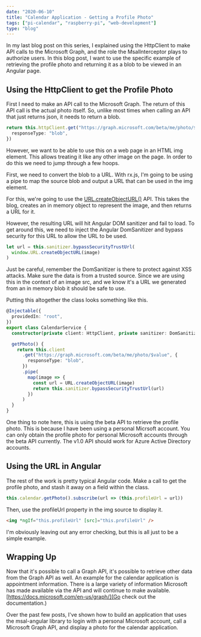 ```yaml
---
date: "2020-06-10"
title: "Calendar Application - Getting a Profile Photo"
tags: ["pi-calendar", "raspberry-pi", "web-development"]
type: "blog"
---
```


In my last blog post on this series, I explained using the HttpClient to make API calls to the Microsoft Graph, and the role the MsalInterceptor plays to authorize users. In this blog post, I want to use the specific example of retrieving the profile photo and returning it as a blob to be viewed in an Angular page.

## Using the HttpClient to get the Profile Photo

First I need to make an API call to the Microsoft Graph. The return of this API call is the actual photo itself. So, unlike most times when calling an API that just returns json, it needs to return a blob.

```typescript
return this.httpClient.get("https://graph.microsoft.com/beta/me/photo/$value", {
  responseType: "blob",
})
```

However, we want to be able to use this on a web page in an HTML img element. This allows treating it like any other image on the page. In order to do this we need to jump through a few hoops.

First, we need to convert the blob to a URL. With rx.js, I'm going to be using a pipe to map the source blob and output a URL that can be used in the img element.

For this, we're going to use the [URL.createObjectURL()](https://developer.mozilla.org/en-US/docs/Web/API/URL/createObjectURL) API. This takes the blog, creates an in memory object to represent the image, and then returns a URL for it.

However, the resulting URL will hit Angular DOM sanitizer and fail to load. To get around this, we need to inject the Angular DomSanitizer and bypass security for this URL to allow the URL to be used.

```typescript
let url = this.sanitizer.bypassSecurityTrustUrl(
  window.URL.createObjectURL(image)
)
```

Just be careful, remember the DomSanitizer is there to protect against XSS attacks. Make sure the data is from a trusted source. Since we are using this in the context of an image src, and we know it's a URL we generated from an in memory blob it should be safe to use.

Putting this altogether the class looks something like this.

```typescript
@Injectable({
  providedIn: "root",
})
export class CalendarService {
  constructor(private client: HttpClient, private sanitizer: DomSanitizer) {}

  getPhoto() {
    return this.client
      .get("https://graph.microsoft.com/beta/me/photo/$value", {
        responseType: "blob",
      })
      .pipe(
        map(image => {
          const url = URL.createObjectURL(image)
          return this.sanitizer.bypassSecurityTrustUrl(url)
        })
      )
  }
}
```

One thing to note here, this is using the beta API to retrieve the profile photo. This is because I have been using a personal Micrsoft account. You can only obtain the profile photo for personal Microsoft accounts through the beta API currently. The v1.0 API should work for Azure Active Directory accounts.

## Using the URL in Angular

The rest of the work is pretty typical Angular code. Make a call to get the profile photo, and stash it away on a field within the class.

```typescript
this.calendar.getPhoto().subscribe(url => (this.profileUrl = url))
```

Then, use the profileUrl property in the img source to display it.

```html
<img *ngIf="this.profileUrl" [src]="this.profileUrl" />
```

I'm obviously leaving out any error checking, but this is all just to be a simple example.

## Wrapping Up

Now that it's possible to call a Graph API, it's possible to retrieve other data from the Graph API as well. An example for the calendar application is appointment information. There is a large variety of information Microsoft has made available via the API and will continue to make available. [https://docs.microsoft.com/en-us/graph/](Go check out the documentation.)

Over the past few posts, I've shown how to build an application that uses the msal-angular library to login with a personal Microsoft account, call a Microsoft Graph API, and display a photo for the calendar application.
